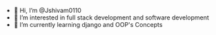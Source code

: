- 👋 Hi, I’m @Jshivam0110
- 👀 I’m interested in full stack development and software development
- 🌱 I’m currently learning django and OOP's Concepts



<!---
Jshivam0110/Jshivam0110 is a ✨ special ✨ repository because its `README.md` (this file) appears on your GitHub profile.
You can click the Preview link to take a look at your changes.
--->
